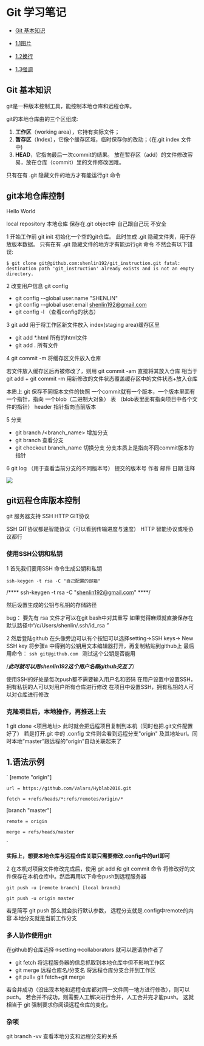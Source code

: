 # Git 学习笔记

* [Git 基本知识](#1)

* [1.1图片](#3)

* [1.2换行](#1.2)

* [1.3强调](#1.3)

<h2 id="1">Git 基本知识</h2>
 
git是一种版本控制工具，能控制本地仓库和远程仓库。

git的本地仓库由的三个区组成:

1. **工作区**（working area），它持有实际文件；
2. **暂存区**（Index），它像个缓存区域，临时保存你的改动；（在.git index 文件中)
3. **HEAD**，它指向最后一次commit的结果。
放在暂存区（add）的文件修改容易，放在仓库（commit）里的文件修改困难。

只有在有 .git 隐藏文件的地方才有能运行git 命令

## git本地仓库控制

<span id="3">Hello World</span>

local repository 本地仓库 保存在.git object中
自己跟自己玩 不安全

1 开始工作前 git init 初始化一个空的git仓库。
此时生成 .git 隐藏文件夹，用于存放版本数据。
只有在有 .git 隐藏文件的地方才有能运行git 命令
不然会有以下错误:

`$ git clone git@github.com:shenlin192/git_instruction.git
fatal: destination path 'git_instruction' already exists and is not an empty directory.`

2 改变用户信息 git config
  - git config --global user.name "SHENLIN"
  - git config --global user.email shenlin192@gmail.com
  - git config -l （查看config的状态）

3 git add 用于将工作区新文件放入 index(staging area)缓存区里
  - git add *.html 所有的html文件
  - git add . 所有文件
  
4 git commit -m 将缓存区文件放入仓库
  
  若文件放入缓存区后再被修改了，则用 
  git commit -am 直接将其放入仓库
  相当于 git add <filename> + git commit -m
  用新修改的文件状态覆盖缓存区中的文件状态+放入仓库
  
  本质上 git 保存不同版本文件的快照
  一个commit就有一个版本，一个版本里面有一个指针，指向 一个blob（二进制大对象） 表 
  （blob表里面有指向项目中各个文件的指针）
  header 指针指向当前版本

5 分支
  - git branch /<branch_name> 增加分支
  - git branch 查看分支
  - git checkout branch_name 切换分支
分支本质上是指向不同commit版本的指针

6 git log （用于查看当前分支的不同版本号）
	提交的版本号
	作者 邮件
	日期
		注释
		
![](https://github.com/shenlin192/git_instruction/blob/master/git_log.PNG)

## git远程仓库版本控制

git 服务器支持 SSH HTTP GIT协议

SSH GIT协议都是智能协议（可以看到传输进度与速度）
HTTP 智能协议或哑协议都行

### 使用SSH公钥和私钥

 1
 首先我们要用SSH 命令生成公钥和私钥
 
 `ssh-keygen -t rsa -C "自己配置的邮箱"`
 
 /**** ssh-keygen -t rsa -C "shenlin192@gmail.com" ****/
 
 然后设置生成的公钥与私钥的存储路径
 
 bug： 要先有 rsa 文件才可以在git bash中对其重写
 如果觉得麻烦就直接保存在默认路径中“/c/Users/shenlin/.ssh/id_rsa ”

 2
 然后登陆github 
 在头像旁边可以有个按钮可以选择setting->SSH keys-> New SSH key
 将步骤a 中得到的公钥用文本编辑器打开，再复制粘贴到github上
 最后用命令：
 `ssh git@github.com `
 测试这个公钥是否能用

 /*******此时就可以用shenlin192这个用户名跟github交互了*******/
 
 使用SSH的好处是每次push都不需要输入用户名和密码
 在用户设置中设置SSH，拥有私钥的人可以对用户所有仓库进行修改
 在项目中设置SSH，拥有私钥的人可以对仓库进行修改 

### 克隆项目后，本地操作，再推送上去

 1
 git clone <项目地址> 
 此时就会把远程项目复制到本机（同时也把.git文件配置好了）
 若是打开.git 中的 .config 文件则会看到远程分支"origin"
 及其地址url。同时本地“master”跟远程的“origin”自动关联起来了
 
 <h2 id="1">1.语法示例</h2>
`
[remote "origin"]

	url = https://github.com/Valars/Hyblab2016.git
	
	fetch = +refs/heads/*:refs/remotes/origin/*
	
[branch "master"]

	remote = origin
	
	merge = refs/heads/master
`

 **实际上，想要本地仓库与远程仓库关联只需要修改.config中的url即可**

 2 
 在本机对项目文件修改完成后，使用 git add 和 git commit 命令
 将修改好的文件保存在本机仓库中。然后再用以下命令push到远程服务器
   
   `git push -u [remote branch] [local branch]`
   
   `git push -u origin master`
   
 若是简写 git push 那么就会执行默认参数，
 远程分支就是.config中remote的内容
 本地分支就是当前工作分支

 
 ### 多人协作使用git
 
 在github的仓库选择->setting->collaborators 就可以邀请协作者了
 

 - git fetch <remote repository> 将远程服务器的信息抓取到本地仓库中但不影响工作区 
 - git merge 远程仓库名/分支名      将远程仓库分支合并到工作区
 - git pull= git fetch+git merge 
 
 若合并成功（没出现本地和远程仓库都对同一文件同一地方进行修改），则可以puch。
 若合并不成功，则需要人工解决进行合并，人工合并完才能push。
 这就相当于 git 强制要求你阅读远程仓库的变化。

### 杂项
 git branch -vv 查看本地分支和远程分支的关系
